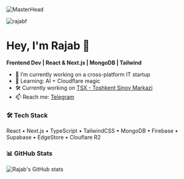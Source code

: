![MasterHead](https://firebasestorage.googleapis.com/v0/b/flexi-coding.appspot.com/o/dempgi7-520f8d5f-63d4-4453-8822-dbc149ae27f8.gif?alt=media&token=91c0c7b2-93c3-4029-b011-1a8703c5730d)

<p align="left">
  <img src="https://komarev.com/ghpvc/?username=muzaffarovs&label=Profile%20views&color=0e75b6&style=flat" alt="rajabf" />
</p>

# Hey, I'm Rajab 👋

**Frontend Dev | React & Next.js | MongoDB | Tailwind**

- 🔭 I’m currently working on a cross-platform IT startup  
- 🌱 Learning: AI + Cloudflare magic  
- 🛠️ Currently working on [TSX - Toshkent Sinov Markazi](https://t-sx.uz/)  
- 📫 Reach me: [Telegram](https://t.me/urgeekboy)

### 🛠️ Tech Stack
React • Next.js • TypeScript • TailwindCSS • MongoDB • Firebase • Supabase • EdgeStore • Clouflare R2 

### 📊 GitHub Stats
![Rajab's GitHub stats](https://github-readme-stats.vercel.app/api?username=muzaffarovs&show_icons=true&theme=radical)
